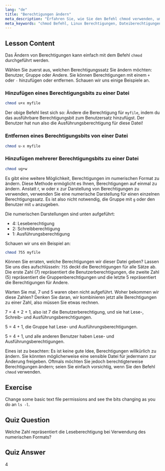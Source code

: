 ```yaml
---
lang: "de"
title: "Berechtigungen ändern"
meta_description: "Erfahren Sie, wie Sie den Befehl chmod verwenden, um Dateiberechtigungen in Linux zu ändern. Verstehen Sie symbolische und numerische Modi für eine sichere Dateiverwaltung. Beginnen Sie jetzt mit dem Lernen!"
meta_keywords: "chmod Befehl, Linux Berechtigungen, Dateiberechtigungen, chmod Tutorial, Linux Sicherheit, Linux für Anfänger, Linux Anleitung, chmod numerisch"
---
```


## Lesson Content

Das Ändern von Berechtigungen kann einfach mit dem Befehl `chmod` durchgeführt werden.

Wählen Sie zuerst aus, welchen Berechtigungssatz Sie ändern möchten: Benutzer, Gruppe oder Andere. Sie können Berechtigungen mit einem `+` oder `-` hinzufügen oder entfernen. Schauen wir uns einige Beispiele an.

### Hinzufügen eines Berechtigungsbits zu einer Datei

```bash
chmod u+x myfile
```

Der obige Befehl liest sich so: Ändere die Berechtigung für `myfile`, indem du das ausführbare Berechtigungsbit zum Benutzersatz hinzufügst. Der Benutzer hat nun also die Ausführungsberechtigung für diese Datei!

### Entfernen eines Berechtigungsbits von einer Datei

```bash
chmod u-x myfile
```

### Hinzufügen mehrerer Berechtigungsbits zu einer Datei

```bash
chmod ug+w
```

Es gibt eine weitere Möglichkeit, Berechtigungen im numerischen Format zu ändern. Diese Methode ermöglicht es Ihnen, Berechtigungen auf einmal zu ändern. Anstatt r, w oder x zur Darstellung von Berechtigungen zu verwenden, verwenden Sie eine numerische Darstellung für einen einzelnen Berechtigungssatz. Es ist also nicht notwendig, die Gruppe mit `g` oder den Benutzer mit `u` anzugeben.

Die numerischen Darstellungen sind unten aufgeführt:

- 4: Leseberechtigung
- 2: Schreibberechtigung
- 1: Ausführungsberechtigung

Schauen wir uns ein Beispiel an:

```bash
chmod 755 myfile
```

Können Sie erraten, welche Berechtigungen wir dieser Datei geben? Lassen Sie uns dies aufschlüsseln: `755` deckt die Berechtigungen für alle Sätze ab. Die erste Zahl (7) repräsentiert die Benutzerberechtigungen, die zweite Zahl (5) repräsentiert die Gruppenberechtigungen und die letzte 5 repräsentiert die Berechtigungen für Andere.

Warten Sie mal, 7 und 5 waren oben nicht aufgeführt. Woher bekommen wir diese Zahlen? Denken Sie daran, wir kombinieren jetzt alle Berechtigungen zu einer Zahl, also müssen Sie etwas rechnen.

7 = 4 + 2 + 1, also ist 7 die Benutzerberechtigung, und sie hat Lese-, Schreib- und Ausführungsberechtigungen.

5 = 4 + 1, die Gruppe hat Lese- und Ausführungsberechtigungen.

5 = 4 + 1, und alle anderen Benutzer haben Lese- und Ausführungsberechtigungen.

Eines ist zu beachten: Es ist keine gute Idee, Berechtigungen willkürlich zu ändern. Sie könnten möglicherweise eine sensible Datei für jedermann zur Änderung freigeben. Oftmals möchten Sie jedoch berechtigterweise Berechtigungen ändern; seien Sie einfach vorsichtig, wenn Sie den Befehl `chmod` verwenden.

## Exercise

Change some basic text file permissions and see the bits changing as you do an `ls -l`.

## Quiz Question

Welche Zahl repräsentiert die Leseberechtigung bei Verwendung des numerischen Formats?

## Quiz Answer

4
